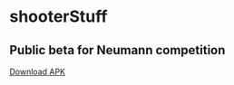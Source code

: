 # shooterStuff

## Public beta for Neumann competition

[Download APK](https://drive.google.com/uc?export=download&id=1HiqhMWMyhAca9PLRCyTbMZoK7Nyy0SoX)
